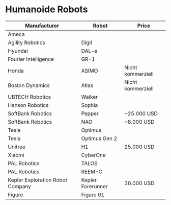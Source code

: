 # Humanoide Robots

| Manufacturer        | Robot                | Price          |
|---------------------|----------------------|----------------|
| Ameca               |                      |                |
| Agility Robotics    | Digit                |                |
| Hyundai             | DAL-e                |                |
| Fourier Intelligence| GR-1                 |                |
| Honda               | ASIMO                | Nicht kommerziell |
| Boston Dynamics     | Atlas                | Nicht kommerziell |
| UBTECH Robotics     | Walker               |                |
| Hanson Robotics     | Sophia               |                |
| SoftBank Robotics   | Pepper               | ~25.000 USD    |
| SoftBank Robotics   | NAO                  | ~8.000 USD     |
| Tesla               | Optimus              |                |
| Tesla               | Optimus Gen 2        |                |
| Unitree             | H1                   | 25.000 USD     |
| Xiaomi              | CyberOne             |                |
| PAL Robotics        | TALOS                |                |
| PAL Robotics        | REEM-C               |                |
|Kepler Exploration Robot Company|Kepler Forerunner|30.000 USD|
|Figure|Figure 01||

